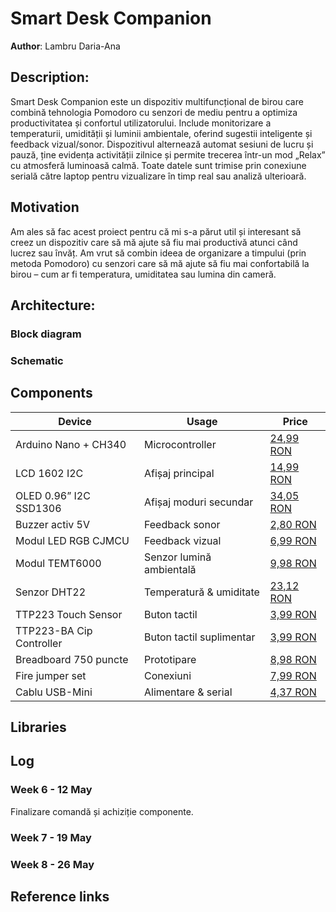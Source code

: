 # Smart Desk Companion

**Author**: Lambru Daria-Ana

## Description:
Smart Desk Companion este un dispozitiv multifuncțional de birou care combină tehnologia Pomodoro cu senzori de mediu pentru a optimiza productivitatea și confortul utilizatorului. Include monitorizare a temperaturii, umidității și luminii ambientale, oferind sugestii inteligente și feedback vizual/sonor. Dispozitivul alternează automat sesiuni de lucru și pauză, ține evidența activității zilnice și permite trecerea într-un mod „Relax” cu atmosferă luminoasă calmă. Toate datele sunt trimise prin conexiune serială către laptop pentru vizualizare în timp real sau analiză ulterioară.

## Motivation
Am ales să fac acest proiect pentru că mi s-a părut util și interesant să creez un dispozitiv care să mă ajute să fiu mai productivă atunci când lucrez sau învăț. Am vrut să combin ideea de organizare a timpului (prin metoda Pomodoro) cu senzori care să mă ajute să fiu mai confortabilă la birou – cum ar fi temperatura, umiditatea sau lumina din cameră. 

## Architecture:

### Block diagram

### Schematic


## Components

| Device | Usage | Price |
|--------|-------|-------|
| Arduino Nano + CH340 | Microcontroller | [24,99 RON](https://www.optimusdigital.ro/ro/compatibile-cu-arduino-nano/1686-placa-de-dezvoltare-compatibila-cu-arduino-nano-atmega328p-i-ch340.html) |
| LCD 1602 I2C | Afișaj principal | [14,99 RON](https://www.optimusdigital.ro/ro/optoelectronice-lcd-uri/62-lcd-1602-cu-interfata-i2c-si-backlight-galben-verde.html) |
| OLED 0.96” I2C SSD1306 | Afișaj moduri secundar | [34,05 RON](https://www.emag.ro/afisaj-oled-ssd1306-oled-i2c-compatibil-arduino-si-raspberry-pi-27x27x4-mm-albastru-c9/pd/D3C7C1YBM) |
| Buzzer activ 5V | Feedback sonor | [2,80 RON](https://www.optimusdigital.ro/ro/audio-buzzere/633-buzzer-activ-de-5-v.html) |
| Modul LED RGB CJMCU | Feedback vizual | [6,99 RON](https://www.optimusdigital.ro/ro/optoelectronice-altele/4430-modul-led-rgb-cjmcu.html) |
| Modul TEMT6000 | Senzor lumină ambientală | [9,98 RON](https://www.emag.ro/modul-senzor-lumina-ambientala-temt6000-compatibil-arduino-ai079-s89/pd/DYK568BBM) |
| Senzor DHT22 | Temperatură & umiditate | [23,12 RON](https://www.optimusdigital.ro/ro/senzori-senzori-de-temperatura/1449-modul-senzor-de-temperatura-i-umiditate-dht22.html) |
| TTP223 Touch Sensor | Buton tactil | [3,99 RON](https://www.optimusdigital.ro/ro/senzori-senzori-de-atingere/861-modul-cu-senzor-capacitiv-ttp223.html) |
| TTP223-BA Cip Controller | Buton tactil suplimentar | [3,99 RON](https://www.optimusdigital.ro/ro/altele/1271-ttp223-ba-cip-controller-de-atingere.html) |
| Breadboard 750 puncte | Prototipare | [8,98 RON](https://www.optimusdigital.ro/ro/prototipare-breadboard-uri/13245-breadboard-750-puncte.html) |
| Fire jumper set | Conexiuni | [7,99 RON](https://www.optimusdigital.ro/ro/fire-fire-mufate/12-set-de-cabluri-pentru-breadboard.html) |
| Cablu USB-Mini | Alimentare & serial | [4,37 RON](https://www.optimusdigital.ro/ro/cabluri-cabluri-usb/3147-cablu-albastru-usb-am-b-mini-30-cm-pentru-arduino-nano.html) |


## Libraries


## Log
### Week 6 - 12 May
Finalizare comandă și achiziție componente.

### Week 7 - 19 May

### Week 8 - 26 May


## Reference links

